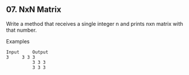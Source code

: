 ## 07. NxN Matrix 

Write a method that receives a single integer n and prints nxn matrix with that number.

Examples

```
Input     Output
3  	  3 3 3
          3 3 3
          3 3 3
```
